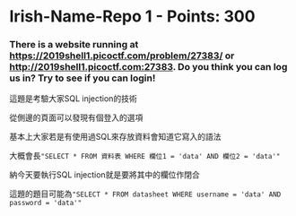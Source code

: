  
# Irish-Name-Repo 1 - Points: 300

### There is a website running at https://2019shell1.picoctf.com/problem/27383/ or http://2019shell1.picoctf.com:27383. Do you think you can log us in? Try to see if you can login!

這題是考驗大家SQL injection的技術

從側邊的頁面可以發現有個登入的選項

基本上大家若是有使用過SQL來存放資料會知道它寫入的語法

大概會長```"SELECT * FROM 資料表 WHERE 欄位1 = 'data' AND 欄位2 = 'data'"```

納今天要執行SQL injection就是要將其中的欄位作閉合

這題的題目可能為```"SELECT * FROM datasheet WHERE username = 'data' AND password = 'data'"```


